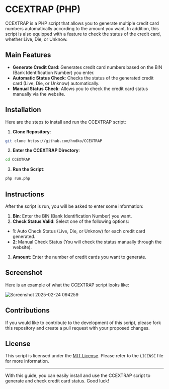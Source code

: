 # CCEXTRAP (PHP)

CCEXTRAP is a PHP script that allows you to generate multiple credit card numbers automatically according to the amount you want. In addition, this script is also equipped with a feature to check the status of the credit card, whether Live, Die, or Unknow.

## Main Features

- **Generate Credit Card**: Generates credit card numbers based on the BIN (Bank Identification Number) you enter.
- **Automatic Status Check**: Checks the status of the generated credit card (Live, Die, or Unknow) automatically.
- **Manual Status Check**: Allows you to check the credit card status manually via the website.

## Installation

Here are the steps to install and run the CCEXTRAP script:

1. **Clone Repository**:

```bash
git clone https://github.com/hndko/CCEXTRAP
```

2. **Enter the CCEXTRAP Directory**:

```bash
cd CCEXTRAP
```

3. **Run the Script**:
```bash
php run.php
```

## Instructions

After the script is run, you will be asked to enter some information:

1. **Bin**: Enter the BIN (Bank Identification Number) you want.
2. **Check Status Valid**: Select one of the following options:
- **1**: Auto Check Status (Live, Die, or Unknow) for each credit card generated.
- **2**: Manual Check Status (You will check the status manually through the website).
3. **Amount**: Enter the number of credit cards you want to generate.

## Screenshot

Here is an example of what the CCEXTRAP script looks like:

![Screenshot 2025-02-24 094259](https://github.com/user-attachments/assets/c47552b5-9ebc-41ae-af7f-4bf5062a8ee2)

## Contributions

If you would like to contribute to the development of this script, please fork this repository and create a pull request with your proposed changes.

## License

This script is licensed under the [MIT License](https://opensource.org/licenses/MIT). Please refer to the `LICENSE` file for more information.

---

With this guide, you can easily install and use the CCEXTRAP script to generate and check credit card status. Good luck!
